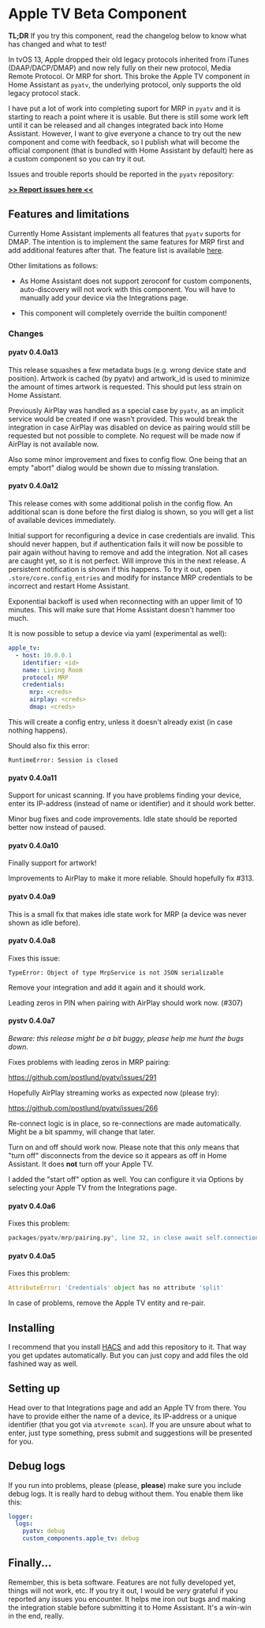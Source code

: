# Apple TV Beta Component

**TL;DR** If you try this component, read the changelog below to know what has
changed and what to test!

In tvOS 13, Apple dropped their old legacy protocols inherited from iTunes
(DAAP/DACP/DMAP) and now rely fully on their new protocol, Media Remote Protocol.
Or MRP for short. This broke the Apple TV component in Home Assistant as
`pyatv`, the underlying protocol, only supports the old legacy protocol stack.

I have put a lot of work into completing suport for MRP in `pyatv` and it is
starting to reach a point where it is usable. But there is still some work
left until it can be released and all changes integrated back into Home Assistant.
However, I want to give everyone a chance to try out the new component and come
with feedback, so I publish what will become the official component (that is
bundled with Home Assistant by default) here as a custom component so you can
try it out.

Issues and trouble reports should be reported in the `pyatv` repository:

[**>> Report issues here <<**](https://github.com/postlund/pyatv/issues)

## Features and limitations

Currently Home Assistant implements all features that `pyatv` suports for DMAP.
The intention is to implement the same features for MRP first and add additional
features after that. The feature list is available
[here](https://postlund.github.io/pyatv/).

Other limitations as follows:

* As Home Assistant does not support zeroconf for custom components, auto-discovery
  will not work with this component. You will have to manually add your device
  via the Integrations page.

* This component will completely override the builtin component!

### Changes

#### pyatv 0.4.0a13

This release squashes a few metadata bugs (e.g. wrong device state and position).
Artwork is cached (by pyatv) and artwork_id is used to minimize the amount of times
artwork is requested. This should put less strain on Home Assistant.

Previously AirPlay was handled as a special case by `pyatv`, as an implicit service
would be created if one wasn't provided. This would break the integration in case
AirPlay was disabled on device as pairing would still be requested but not possible
to complete. No request will be made now if AirPlay is not available now.

Also some minor improvement and fixes to config flow. One being that an empty
"abort" dialog would be shown due to missing translation.

#### pyatv 0.4.0a12

This release comes with some additional polish in the config flow. An additional
scan is done before the first dialog is shown, so you will get a list of available
devices immediately.

Initial support for reconfiguring a device in case credentials are invalid. This
should never happen, but if authentication fails it will now be possible to pair
again without having to remove and add the integration. Not all cases are caught
yet, so it is not perfect. Will improve this in the next release. A persistent
notification is shown if this happens. To try it out, open `.store/core.config_entries`
and modify for instance MRP credentials to be incorrect and restart Home Assistant.

Exponential backoff is used when reconnecting with an upper limit of 10 minutes.
This will make sure that Home Assistant doesn't hammer too much.

It is now possible to setup a device via yaml (experimental as well):

```yaml
apple_tv:
  - host: 10.0.0.1
    identifier: <id>
    name: Living Room
    protocol: MRP
    credentials:
      mrp: <creds>
      airplay: <creds>
      dmap: <creds>
```

This will create a config entry, unless it doesn't already exist (in case nothing
happens).

Should also fix this error:

    RuntimeError: Session is closed

#### pyatv 0.4.0a11

Support for unicast scanning. If you have problems finding your device, enter its
IP-address (instead of name or identifier) and it should work better.

Minor bug fixes and code improvements. Idle state should be reported better now
instead of paused.

#### pyatv 0.4.0a10

Finally support for artwork!

Improvements to AirPlay to make it more reliable. Should hopefully fix #313.

#### pyatv 0.4.0a9

This is a small fix that makes idle state work for MRP (a device was never
shown as idle before).

#### pyatv 0.4.0a8

Fixes this issue:

    TypeError: Object of type MrpService is not JSON serializable

Remove your integration and add it again and it should work.

Leading zeros in PIN when pairing with AirPlay should work now. (#307)

#### pystv 0.4.0a7

_Beware: this release might be a bit buggy, please help me hunt the bugs down._

Fixes problems with leading zeros in MRP pairing:

https://github.com/postlund/pyatv/issues/291

Hopefully AirPlay streaming works as expected now (please try):

https://github.com/postlund/pyatv/issues/266

Re-connect logic is in place, so re-connections are made automatically.
Might be a bit spammy, will change that later.

Turn on and off should work now. Please note that this *only* means that
"turn off" disconnects from the device so it appears as off in Home Assistant.
It does **not** turn off your Apple TV.

I added the "start off" option as well. You can configure it via Options
by selecting your Apple TV from the Integrations page.

#### pyatv 0.4.0a6

Fixes this problem:

```python
packages/pyatv/mrp/pairing.py", line 32, in close await self.connection.close() TypeError: object NoneType can't be used in 'await' expression
```

#### pyatv 0.4.0a5

Fixes this problem:

```python
AttributeError: 'Credentials' object has no attribute 'split'
```

In case of problems, remove the Apple TV entity and re-pair.

## Installing

I recommend that you install [HACS](https://hacs.xyz/) and add this repository
to it. That way you get updates automatically. But you can just copy and add
files the old fashined way as well.

## Setting up

Head over to that Integrations page and add an Apple TV from there. You have to
provide either the name of a device, its IP-address or a unique identifier
(that you got via `atvremote scan`). If you are unsure about what to enter, just
type something, press submit and suggestions will be presented for you.

## Debug logs

If you run into problems, please (please, **please**) make sure you include debug
logs. It is really hard to debug without them. You enable them like this:

```yaml
logger:
  logs:
    pyatv: debug
    custom_components.apple_tv: debug
```

## Finally...

Remember, this is beta software. Features are not fully developed yet, things
will not work, etc. If you try it out, I would be *very* grateful if you reported
any issues you encounter. It helps me iron out bugs and making the integration
stable before submitting it to Home Assistant. It's a win-win in the end, really.